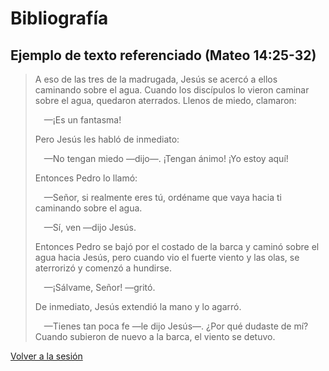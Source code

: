 # Bibliografía

## Ejemplo de texto referenciado (Mateo 14:25-32)

> A eso de las tres de la madrugada, Jesús se acercó a ellos caminando sobre el agua. Cuando los discípulos lo vieron caminar sobre el agua, quedaron aterrados. Llenos de miedo, clamaron:
>
> &emsp;—¡Es un fantasma!
>
> Pero Jesús les habló de inmediato:
>
> &emsp;—No tengan miedo —dijo—. ¡Tengan ánimo! ¡Yo estoy aquí!
>
>Entonces Pedro lo llamó:
>
>&emsp;—Señor, si realmente eres tú, ordéname que vaya hacia ti caminando sobre el agua.
>
>&emsp;—Sí, ven —dijo Jesús.
>
>Entonces Pedro se bajó por el costado de la barca y caminó sobre el agua hacia Jesús, pero cuando vio el fuerte viento y las olas, se aterrorizó y comenzó a hundirse.
>
>&emsp;—¡Sálvame, Señor! —gritó.
>
>De inmediato, Jesús extendió la mano y lo agarró.
>
>&emsp;—Tienes tan poca fe —le dijo Jesús—. ¿Por qué dudaste de mí? Cuando subieron de nuevo a la barca, el viento se detuvo.

[Volver a la sesión](insertar-enlace-aqui)